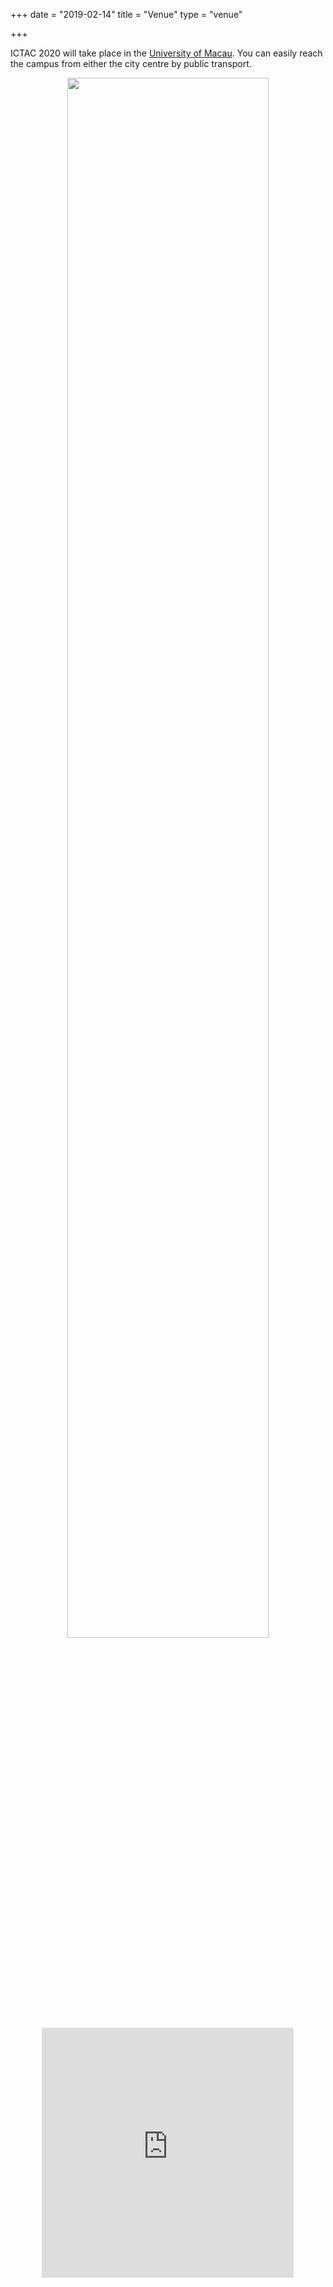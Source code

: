 +++
date = "2019-02-14"
title = "Venue"
type = "venue"

+++

ICTAC 2020 will take place in the [University of Macau](https://www.um.edu.mo/).
You can easily reach the campus from either the city centre by public transport.

<center><img src="/img/um.jpg" style="width:80%;"></center>

<center><iframe src="https://www.google.com/maps/embed?pb=!1m14!1m8!1m3!1d29567.155120430678!2d113.53702477009068!3d22.130002000000008!3m2!1i1024!2i768!4f13.1!3m3!1m2!1s0x0%3A0xeb5f9c6e4a48b246!2sUniversity%20of%20Macao!5e0!3m2!1sen!2sno!4v1580723856018!5m2!1sen!2sno" width="80%;" height="400" frameborder="0" style="border:0;" allowfullscreen=""></iframe></center>



